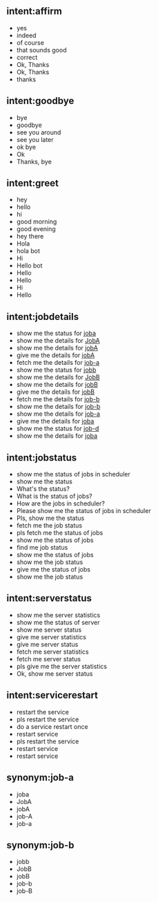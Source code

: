 ## intent:affirm
- yes
- indeed
- of course
- that sounds good
- correct
- Ok, Thanks
- Ok, Thanks
- thanks

## intent:goodbye
- bye
- goodbye
- see you around
- see you later
- ok bye
- Ok
- Thanks, bye

## intent:greet
- hey
- hello
- hi
- good morning
- good evening
- hey there
- Hola
- hola bot
- Hi
- Hello bot
- Hello
- Hello
- Hi
- Hello

## intent:jobdetails
- show me the status for [joba](jobname:job-a)
- show me the details for [JobA](jobname:job-a)
- show me the details for [jobA](jobname:job-a)
- give me the details for [jobA](jobname:job-a)
- fetch me the details for [job-a](jobname)
- show me the status for [jobb](jobname:job-b)
- show me the details for [JobB](jobname:job-b)
- show me the details for [jobB](jobname:job-b)
- give me the details for [jobB](jobname:job-b)
- fetch me the details for [job-b](jobname)
- show me the details for [job-b](jobname)
- show me the details for [job-a](jobname)
- give me the details for [joba](jobname:job-a)
- show me the status for [job-d](jobname)
- show me the details for [joba](jobname:job-a)

## intent:jobstatus
- show me the status of jobs in scheduler
- show me the status
- What's the status?
- What is the status of jobs?
- How are the jobs in scheduler?
- Please show me the status of jobs in scheduler
- Pls, show me the status
- fetch me the job status
- pls fetch me the status of jobs
- show me the status of jobs
- find me job status
- show me the status of jobs
- show me the job status
- give me the status of jobs
- show me the job status

## intent:serverstatus
- show me the server statistics
- show me the status of server
- show me server status
- give me server statistics
- give me server status
- fetch me server statistics
- fetch me server status
- pls give me the server statistics
- Ok, show me server status

## intent:servicerestart
- restart the service
- pls restart the service
- do a service restart once
- restart service
- pls restart the service
- restart service
- restart service

## synonym:job-a
- joba
- JobA
- jobA
- job-A
- job-a

## synonym:job-b
- jobb
- JobB
- jobB
- job-b
- job-B

